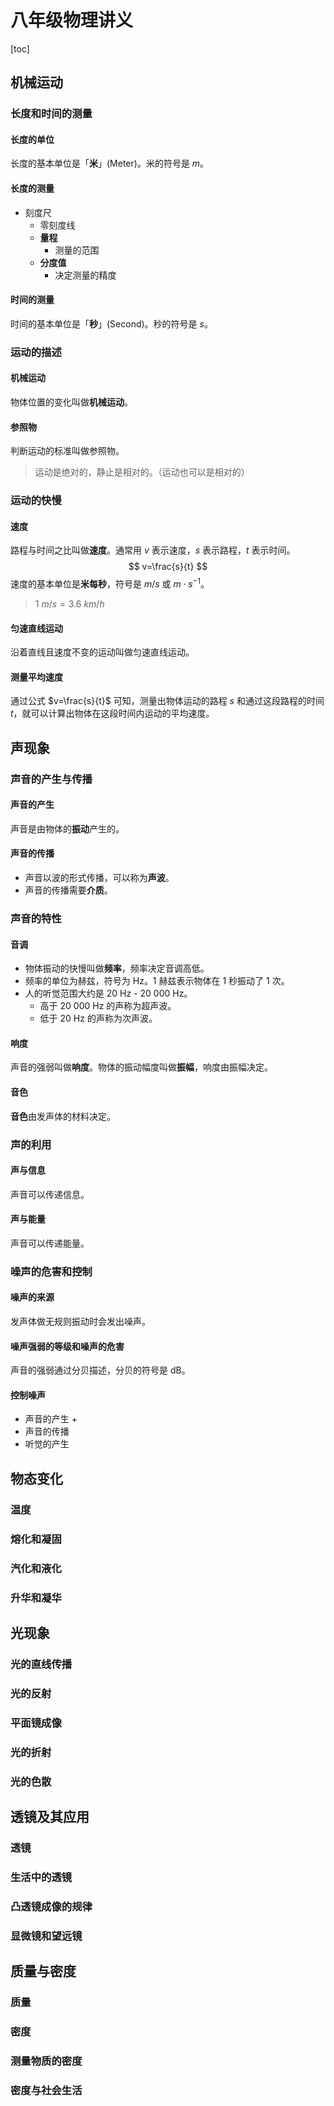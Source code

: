 # 八年级物理讲义

[toc]

## 机械运动

### 长度和时间的测量

#### 长度的单位

长度的基本单位是「**米**」(Meter)。米的符号是 $m$。

#### 长度的测量

+ 刻度尺
  + 零刻度线
  + **量程**
    + 测量的范围
  + **分度值**
    + 决定测量的精度

#### 时间的测量

时间的基本单位是「**秒**」(Second)。秒的符号是 $s$。

### 运动的描述

#### 机械运动

物体位置的变化叫做**机械运动**。

#### 参照物

判断运动的标准叫做参照物。

> 运动是绝对的，静止是相对的。（运动也可以是相对的）

### 运动的快慢

#### 速度

路程与时间之比叫做**速度**。通常用 $v$ 表示速度，$s$ 表示路程，$t$ 表示时间。
$$
v=\frac{s}{t}
$$
速度的基本单位是**米每秒**，符号是 $m/s$ 或 $m\cdot s^{-1}$。

> $1\ m/s = 3.6\ km/h$

#### 匀速直线运动

沿着直线且速度不变的运动叫做匀速直线运动。

#### 测量平均速度

通过公式 $v=\frac{s}{t}$ 可知，测量出物体运动的路程 $s$ 和通过这段路程的时间 $t$，就可以计算出物体在这段时间内运动的平均速度。

## 声现象

### 声音的产生与传播

#### 声音的产生

声音是由物体的**振动**产生的。

#### 声音的传播

+ 声音以波的形式传播，可以称为**声波**。
+ 声音的传播需要**介质**。

### 声音的特性

#### 音调

+ 物体振动的快慢叫做**频率**，频率决定音调高低。
+ 频率的单位为赫兹，符号为 $\text{Hz}$。1 赫兹表示物体在 1 秒振动了 1 次。
+ 人的听觉范围大约是 $\text{20 Hz - 20 000 Hz}$。
  + 高于 20 000 Hz 的声称为超声波。
  + 低于 20 Hz 的声称为次声波。

#### 响度

声音的强弱叫做**响度**。物体的振动幅度叫做**振幅**，响度由振幅决定。

#### 音色

**音色**由发声体的材料决定。

### 声的利用

#### 声与信息

声音可以传递信息。

#### 声与能量

声音可以传递能量。

### 噪声的危害和控制

#### 噪声的来源

发声体做无规则振动时会发出噪声。

#### 噪声强弱的等级和噪声的危害

声音的强弱通过分贝描述，分贝的符号是 dB。

#### 控制噪声

+ 声音的产生
  + 
+ 声音的传播
+ 听觉的产生

## 物态变化

### 温度

### 熔化和凝固

### 汽化和液化

### 升华和凝华

## 光现象

### 光的直线传播

### 光的反射

### 平面镜成像

### 光的折射

### 光的色散

## 透镜及其应用

### 透镜

### 生活中的透镜

### 凸透镜成像的规律

### 显微镜和望远镜

## 质量与密度

### 质量

### 密度

### 测量物质的密度

### 密度与社会生活